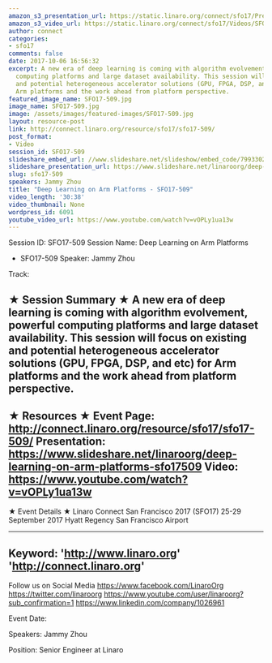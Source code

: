```yaml
---
amazon_s3_presentation_url: https://static.linaro.org/connect/sfo17/Presentations/SFO17-509%20Deep%20Learning%20on%20Arm%20Platforms%20.pdf
amazon_s3_video_url: https://static.linaro.org/connect/sfo17/Videos/SFO17-509%20-%20Deep%20Learning%20on%20Arm%20Platforms.mp4
author: connect
categories:
- sfo17
comments: false
date: 2017-10-06 16:56:32
excerpt: A new era of deep learning is coming with algorithm evolvement, powerful
  computing platforms and large dataset availability. This session will focus on existing
  and potential heterogeneous accelerator solutions (GPU, FPGA, DSP, and etc) for
  Arm platforms and the work ahead from platform perspective.
featured_image_name: SFO17-509.jpg
image_name: SFO17-509.jpg
image: /assets/images/featured-images/SFO17-509.jpg
layout: resource-post
link: http://connect.linaro.org/resource/sfo17/sfo17-509/
post_format:
- Video
session_id: SFO17-509
slideshare_embed_url: //www.slideshare.net/slideshow/embed_code/79933020
slideshare_presentation_url: https://www.slideshare.net/linaroorg/deep-learning-on-arm-platforms-sfo17509
slug: sfo17-509
speakers: Jammy Zhou
title: "Deep Learning on Arm Platforms - SFO17-509"
video_length: '30:38'
video_thumbnail: None
wordpress_id: 6091
youtube_video_url: https://www.youtube.com/watch?v=vOPLy1ua13w
---
```


Session ID: SFO17-509
Session Name: Deep Learning on Arm Platforms
 - SFO17-509
Speaker: Jammy Zhou

Track:


★ Session Summary ★
A new era of deep learning is coming with algorithm evolvement, powerful computing platforms and large dataset availability. This session will focus on existing and potential heterogeneous accelerator solutions (GPU, FPGA, DSP, and etc) for Arm platforms and the work ahead from platform perspective.
---------------------------------------------------
★ Resources ★
Event Page: http://connect.linaro.org/resource/sfo17/sfo17-509/
Presentation: https://www.slideshare.net/linaroorg/deep-learning-on-arm-platforms-sfo17509
Video: https://www.youtube.com/watch?v=vOPLy1ua13w
 ---------------------------------------------------

★ Event Details ★
Linaro Connect San Francisco 2017 (SFO17)
25-29 September 2017
Hyatt Regency San Francisco Airport

---------------------------------------------------
Keyword:
'http://www.linaro.org'
'http://connect.linaro.org'
---------------------------------------------------
Follow us on Social Media
https://www.facebook.com/LinaroOrg
https://twitter.com/linaroorg
https://www.youtube.com/user/linaroorg?sub_confirmation=1
https://www.linkedin.com/company/1026961

Event Date: 

Speakers: Jammy Zhou

Position: Senior Engineer at Linaro
